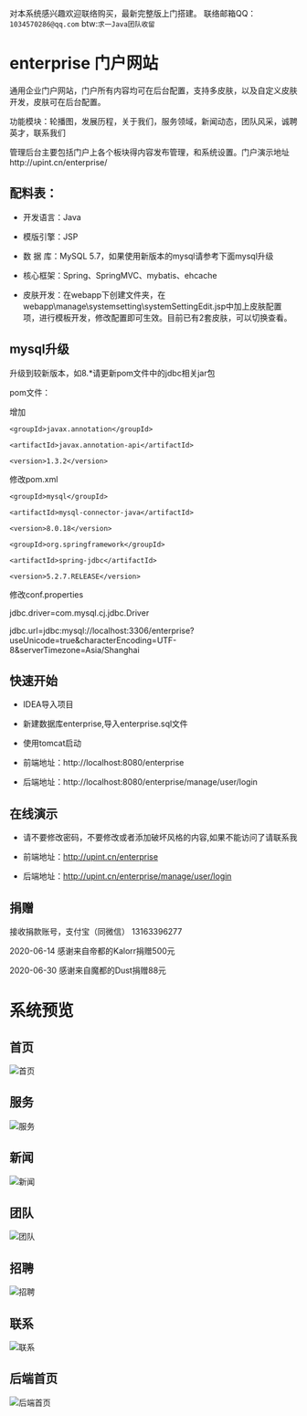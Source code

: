 对本系统感兴趣欢迎联络购买，最新完整版上门搭建。 联络邮箱QQ：`1034570286@qq.com` btw:`求一Java团队收留 `

# enterprise 门户网站

通用企业门户网站，门户所有内容均可在后台配置，支持多皮肤，以及自定义皮肤开发，皮肤可在后台配置。

功能模块：轮播图，发展历程，关于我们，服务领域，新闻动态，团队风采，诚聘英才，联系我们

管理后台主要包括门户上各个板块得内容发布管理，和系统设置。门户演示地址http://upint.cn/enterprise/

## 配料表：

* 开发语言：Java

* 模版引擎：JSP

* 数 据 库：MySQL 5.7，如果使用新版本的mysql请参考下面mysql升级

* 核心框架：Spring、SpringMVC、mybatis、ehcache

* 皮肤开发：在webapp下创建文件夹，在webapp\manage\systemsetting\systemSettingEdit.jsp中加上皮肤配置项，进行模板开发，修改配置即可生效。目前已有2套皮肤，可以切换查看。

## mysql升级

升级到较新版本，如8.*请更新pom文件中的jdbc相关jar包

pom文件：

增加

<dependency>
    
    <groupId>javax.annotation</groupId>
    
    <artifactId>javax.annotation-api</artifactId>
    
    <version>1.3.2</version>
    
</dependency>

修改pom.xml

<dependency>
    
    <groupId>mysql</groupId>
    
    <artifactId>mysql-connector-java</artifactId>
    
    <version>8.0.18</version>
    
</dependency>

<dependency>
    
    <groupId>org.springframework</groupId>
    
    <artifactId>spring-jdbc</artifactId>
    
    <version>5.2.7.RELEASE</version>
    
</dependency>

修改conf.properties

jdbc.driver=com.mysql.cj.jdbc.Driver

jdbc.url=jdbc:mysql://localhost:3306/enterprise?useUnicode=true&characterEncoding=UTF-8&serverTimezone=Asia/Shanghai


## 快速开始

* IDEA导入项目

* 新建数据库enterprise,导入enterprise.sql文件

* 使用tomcat启动

* 前端地址：http://localhost:8080/enterprise

* 后端地址：http://localhost:8080/enterprise/manage/user/login

## 在线演示

* 请不要修改密码，不要修改或者添加破坏风格的内容,如果不能访问了请联系我

* 前端地址：http://upint.cn/enterprise

* 后端地址：http://upint.cn/enterprise/manage/user/login

## 捐赠

接收捐款账号，支付宝（同微信） 13163396277

2020-06-14 感谢来自帝都的Kalorr捐赠500元

2020-06-30 感谢来自魔都的Dust捐赠88元

# 系统预览

## 首页
![首页](https://github.com/zhupanlinch/enterprise/blob/master/src/main/webapp/attached/image/home.png)
## 服务
![服务](https://github.com/zhupanlinch/enterprise/blob/master/src/main/webapp/attached/image/service.png)
## 新闻
![新闻](https://github.com/zhupanlinch/enterprise/blob/master/src/main/webapp/attached/image/article.png)
## 团队
![团队](https://github.com/zhupanlinch/enterprise/blob/master/src/main/webapp/attached/image/team.png)
## 招聘
![招聘](https://github.com/zhupanlinch/enterprise/blob/master/src/main/webapp/attached/image/job.png)
## 联系
![联系](https://github.com/zhupanlinch/enterprise/blob/master/src/main/webapp/attached/image/contact.png)

## 后端首页
![后端首页](https://github.com/zhupanlinch/enterprise/blob/master/src/main/webapp/attached/image/back.png)



